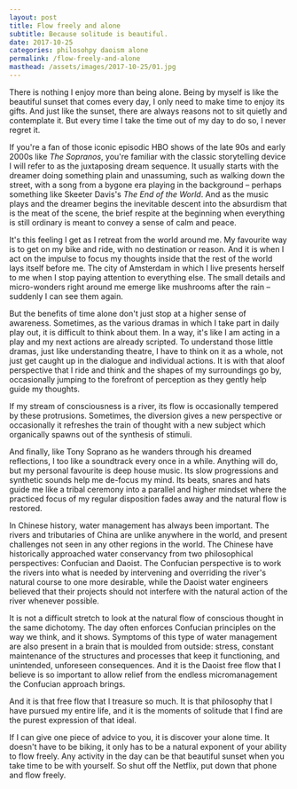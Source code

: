 ```yaml
---
layout: post
title: Flow freely and alone
subtitle: Because solitude is beautiful.
date: 2017-10-25
categories: philosohpy daoism alone
permalink: /flow-freely-and-alone
masthead: /assets/images/2017-10-25/01.jpg
---
```

There is nothing I enjoy more than being alone. Being by myself is like the beautiful sunset that comes every day, I only need to make time to enjoy its gifts. And just like the sunset, there are always reasons not to sit quietly and contemplate it. But every time I take the time out of my day to do so, I never regret it.

If you're a fan of those iconic episodic HBO shows of the late 90s and early 2000s like _The Sopranos_, you're familiar with the classic storytelling device I will refer to as the juxtaposing dream sequence. It usually starts with the dreamer doing something plain and unassuming, such as walking down the street, with a song from a bygone era playing in the background – perhaps something like Skeeter Davis's _The End of the World_. And as the music plays and the dreamer begins the inevitable descent into the absurdism that is the meat of the scene, the brief respite at the beginning when everything is still ordinary is meant to convey a sense of calm and peace.

It's this feeling I get as I retreat from the world around me. My favourite way is to get on my bike and ride, with no destination or reason. And it is when I act on the impulse to focus my thoughts inside that the rest of the world lays itself before me. The city of Amsterdam in which I live presents herself to me when I stop paying attention to everything else. The small details and micro-wonders right around me emerge like mushrooms after the rain – suddenly I can see them again.

But the benefits of time alone don't just stop at a higher sense of awareness. Sometimes, as the various dramas in which I take part in daily play out, it is difficult to think about them. In a way, it's like I am acting in a play and my next actions are already scripted. To understand those little dramas, just like understanding theatre, I have to think on it as a whole, not just get caught up in the dialogue and individual actions. It is with that aloof perspective that I ride and think and the shapes of my surroundings go by, occasionally jumping to the forefront of perception as they gently help guide my thoughts.

If my stream of consciousness is a river, its flow is occasionally tempered by these protrusions. Sometimes, the diversion gives a new perspective or occasionally it refreshes the train of thought with a new subject which organically spawns out of the synthesis of stimuli.

And finally, like Tony Soprano as he wanders through his dreamed reflections, I too like a soundtrack every once in a while. Anything will do, but my personal favourite is deep house music. Its slow progressions and synthetic sounds help me de-focus my mind. Its beats, snares and hats guide me like a tribal ceremony into a parallel and higher mindset where the practiced focus of my regular disposition fades away and the natural flow is restored.

In Chinese history, water management has always been important. The rivers and tributaries of China are unlike anywhere in the world, and present challenges not seen in any other regions in the world. The Chinese have historically approached water conservancy from two philosophical perspectives: Confucian and Daoist. The Confucian perspective is to work the rivers into what is needed by intervening and overriding the river's natural course to one more desirable, while the Daoist water engineers believed that their projects should not interfere with the natural action of the river whenever possible.

It is not a difficult stretch to look at the natural flow of conscious thought in the same dichotomy. The day often enforces Confucian principles on the way we think, and it shows. Symptoms of this type of water management are also present in a brain that is moulded from outside: stress, constant maintenance of the structures and processes that keep it functioning, and unintended, unforeseen consequences. And it is the Daoist free flow that I believe is so important to allow relief from the endless micromanagement the Confucian approach brings.

And it is that free flow that I treasure so much. It is that philosophy that I have pursued my entire life, and it is the moments of solitude that I find are the purest expression of that ideal.

If I can give one piece of advice to you, it is discover your alone time. It doesn't have to be biking, it only has to be a natural exponent of your ability to flow freely. Any activity in the day can be that beautiful sunset when you take time to be with yourself. So shut off the Netflix, put down that phone and flow freely.